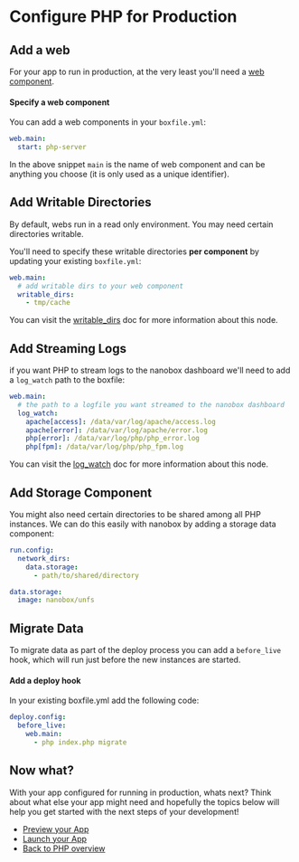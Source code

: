 # Configure PHP for Production

## Add a web
For your app to run in production, at the very least you'll need a [web component](https://docs.nanobox.io/boxfile/web/).

#### Specify a  web component
You can add a web components in your `boxfile.yml`:

```yaml
web.main:
  start: php-server
```

In the above snippet `main` is the name of web component and can be anything you choose (it is only used as a unique identifier).

## Add Writable Directories
By default, webs run in a read only environment. You may need certain directories writable.

You'll need to specify these writable directories **per component** by updating your existing `boxfile.yml`:

```yaml
web.main:
  # add writable dirs to your web component
  writable_dirs:
    - tmp/cache
```

You can visit the [writable_dirs](https://docs.nanobox.io/boxfile/web/#writable-directories) doc for more information about this node.

## Add Streaming Logs
if you want PHP to stream logs to the nanobox dashboard we'll need to add a `log_watch` path to the boxfile:

```yaml
web.main:
  # the path to a logfile you want streamed to the nanobox dashboard
  log_watch:
    apache[access]: /data/var/log/apache/access.log
    apache[error]: /data/var/log/apache/error.log
    php[error]: /data/var/log/php/php_error.log
    php[fpm]: /data/var/log/php/php_fpm.log
```

You can visit the [log_watch](https://docs.nanobox.io/boxfile/web/#custom-logs) doc for more information about this node.

## Add Storage Component

You might also need certain directories to be shared among all PHP instances. We can do this easily with nanobox by adding a storage data component:

```yaml
run.config:
  network_dirs:
    data.storage:
      - path/to/shared/directory

data.storage:
  image: nanobox/unfs
```

## Migrate Data
To migrate data as part of the deploy process you can add a `before_live` hook, which will run just before the new instances are started.

#### Add a deploy hook
In your existing boxfile.yml add the following code:

```yaml
deploy.config:
  before_live:
    web.main:
      - php index.php migrate
```

## Now what?
With your app configured for running in production, whats next? Think about what else your app might need and hopefully the topics below will help you get started with the next steps of your development!

* [Preview your App](/php/generic/preview-your-app)
* [Launch your App](/php/generic/launch-your-app)
* [Back to PHP overview](/php/generic)
